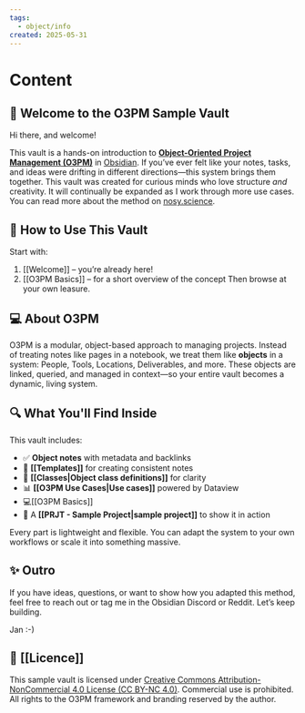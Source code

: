 ```yaml
---
tags:
  - object/info
created: 2025-05-31
---
```


# Content
## 👋 Welcome to the O3PM Sample Vault

Hi there, and welcome!

This vault is a hands-on introduction to **[Object-Oriented Project Management (O3PM)](https://nosy.science/2025/05/10/object-oriented-management-in-obsidian-o3pm/)** in [Obsidian](https://obsidian.md). If you’ve ever felt like your notes, tasks, and ideas were drifting in different directions—this system brings them together.
This vault was created for curious minds who love structure *and* creativity. It will continually be expanded as I work through more use cases. 
You can read more about the method on [nosy.science](https://nosy.science/2025/05/10/object-oriented-management-in-obsidian-o3pm/).


## 🚦 How to Use This Vault

Start with:
1. [[Welcome]] – you’re already here!
2. [[O3PM Basics]] – for a short overview of the concept
Then browse at your own leasure.

## 💻 About O3PM
O3PM is a modular, object-based approach to managing projects. Instead of treating notes like pages in a notebook, we treat them like **objects** in a system: People, Tools, Locations, Deliverables, and more. These objects are linked, queried, and managed in context—so your entire vault becomes a dynamic, living system.

## 🔍 What You'll Find Inside

This vault includes:
- ✅ **Object notes** with metadata and backlinks  
- 🧩 **[[Templates]]** for creating consistent notes 
- 🧠 **[[Classes|Object class definitions]]** for clarity  
- 📊 **[[O3PM Use Cases|Use cases]]** powered by Dataview  
- 💻[[O3PM Basics]]
- 📁 A **[[PRJT - Sample Project|sample project]]** to show it in action  

Every part is lightweight and flexible. You can adapt the system to your own workflows or scale it into something massive.

## ✨ Outro

If you have ideas, questions, or want to show how you adapted this method, feel free to reach out or tag me in the Obsidian Discord or Reddit. Let’s keep building.

Jan :-)



## 📜 [[Licence]]

This sample vault is licensed under [Creative Commons Attribution-NonCommercial 4.0 License (CC BY-NC 4.0)](https://creativecommons.org/licenses/by-nc/4.0/). Commercial use is prohibited. All rights to the O3PM framework and branding reserved by the author.